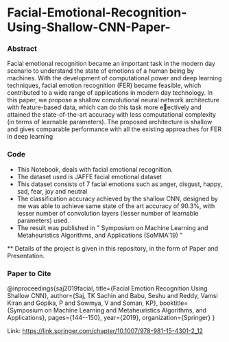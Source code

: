 # Facial-Emotional-Recognition-Using-Shallow-CNN-Paper-

### Abstract

Facial emotional recognition became an important task in
the modern day scenario to understand the state of emotions of a human
being by machines. With the development of computational power
and deep learning techniques, facial emotion recognition (FER) became
feasible, which contributed to a wide range of applications in modern
day technology. In this paper, we propose a shallow convolutional neural
network architecture with feature-based data, which can do this task
more eectively and attained the state-of-the-art accuracy with less computational
complexity (in terms of learnable parameters). The proposed
architecture is shallow and gives comparable performance with all the
existing approaches for FER in deep learning

### Code


- This Notebook, deals with facial emotional recognition.
- The dataset used is JAFFE facial emotional dataset
- This dataset consists of 7 facial emotions such as anger, disgust, happy, sad, fear, joy and neutral
- The classification accuracy achieved by the shallow CNN, designed by me was able to achieve same state of the art accuracy of 90.3%, with lesser number of convolution layers (lesser number of learnable parameters) used.
- The result was published in " Symposium on Machine Learning and Metaheuristics Algorithms, and Applications (SoMMA'19) "


** Details of the project is given in this repository, in the form of Paper and Presentation.


### Paper to Cite

@inproceedings{saj2019facial,
  title={Facial Emotion Recognition Using Shallow CNN},
  author={Saj, TK Sachin and Babu, Seshu and Reddy, Vamsi Kiran and Gopika, P and Sowmya, V and Soman, KP},
  booktitle={Symposium on Machine Learning and Metaheuristics Algorithms, and Applications},
  pages={144--150},
  year={2019},
  organization={Springer}
}


Link: https://link.springer.com/chapter/10.1007/978-981-15-4301-2_12


